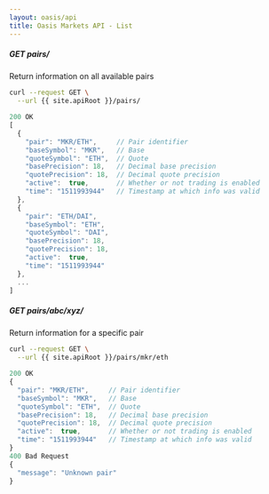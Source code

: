 ```yaml
---
layout: oasis/api
title: Oasis Markets API - List
---
```


##### GET pairs/

Return information on all available pairs

```bash
curl --request GET \
  --url {{ site.apiRoot }}/pairs/
```

```javascript
200 OK
[
  {
    "pair": "MKR/ETH",     // Pair identifier
    "baseSymbol": "MKR",   // Base
    "quoteSymbol": "ETH",  // Quote
    "basePrecision": 18,   // Decimal base precision
    "quotePrecision": 18,  // Decimal quote precision
    "active":  true,       // Whether or not trading is enabled
    "time": "1511993944"   // Timestamp at which info was valid
  },
  {
    "pair": "ETH/DAI",
    "baseSymbol": "ETH",
    "quoteSymbol": "DAI",
    "basePrecision": 18,
    "quotePrecision": 18,
    "active":  true,
    "time": "1511993944"
  },
  ...
]
```

##### GET pairs/abc/xyz/

Return information for a specific pair

```bash
curl --request GET \
  --url {{ site.apiRoot }}/pairs/mkr/eth
```

```javascript
200 OK
{
  "pair": "MKR/ETH",     // Pair identifier
  "baseSymbol": "MKR",   // Base
  "quoteSymbol": "ETH",  // Quote
  "basePrecision": 18,   // Decimal base precision
  "quotePrecision": 18,  // Decimal quote precision
  "active":  true,       // Whether or not trading is enabled
  "time": "1511993944"   // Timestamp at which info was valid
}
400 Bad Request
{
  "message": "Unknown pair"
}
```
